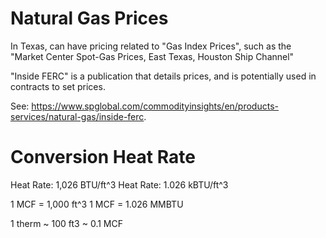 # Natural Gas Prices

In Texas, can have pricing related to "Gas Index Prices",
such as the "Market Center Spot-Gas Prices, East Texas, Houston Ship Channel"

"Inside FERC" is a publication that details prices, and is potentially used in contracts to set prices.

See: <https://www.spglobal.com/commodityinsights/en/products-services/natural-gas/inside-ferc>.

# Conversion Heat Rate

Heat Rate: 1,026 BTU/ft^3
Heat Rate: 1.026 kBTU/ft^3

1 MCF = 1,000 ft^3
1 MCF = 1.026 MMBTU

1 therm ~ 100 ft3 ~ 0.1 MCF
